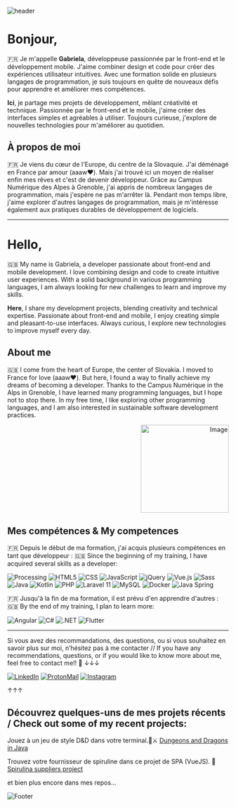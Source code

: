 ![header](https://github.com/user-attachments/assets/9a133b82-1d9a-4612-a69f-a3e407ac4649)


# Bonjour, 
🇫🇷 Je m'appelle **Gabriela**, développeuse passionnée par le front-end et le développement mobile. J'aime combiner design et code pour créer des expériences utilisateur intuitives. Avec une formation solide en plusieurs langages de programmation, je suis toujours en quête de nouveaux défis pour apprendre et améliorer mes compétences. 

**Ici**, je partage mes projets de développement, mêlant créativité et technique. Passionnée par le front-end et le mobile, j'aime créer des interfaces simples et agréables à utiliser. Toujours curieuse, j'explore de nouvelles technologies pour m'améliorer au quotidien.

## À propos de moi
                                                                                                                              
🇫🇷 Je viens du cœur de l'Europe, du centre de la Slovaquie. J'ai déménagé en France par amour (aaaw❤️). Mais j'ai trouvé ici un moyen de réaliser enfin mes rêves et c'est de devenir développeur. Grâce au Campus Numérique des Alpes à Grenoble, j'ai appris de nombreux langages de programmation, mais j'espère ne pas m'arrêter là. Pendant mon temps libre, j'aime explorer d'autres langages de programmation, mais je m'intéresse également aux pratiques durables de développement de logiciels. 

---

# Hello, 

🇬🇧 My name is Gabriela, a developer passionate about front-end and mobile development. I love combining design and code to create intuitive user experiences. With a solid background in various programming languages, I am always looking for new challenges to learn and improve my skills.

**Here**, I share my development projects, blending creativity and technical expertise. Passionate about front-end and mobile, I enjoy creating simple and pleasant-to-use interfaces. Always curious, I explore new technologies to improve myself every day.

## About me

🇬🇧 I come from the heart of Europe, the center of Slovakia. I moved to France for love (aaaw❤️). But here, I found a way to finally achieve my dreams of becoming a developer. Thanks to the Campus Numérique in the Alps in Grenoble, I have learned many programming languages, but I hope not to stop there. In my free time, I like exploring other programming languages, and I am also interested in sustainable software development practices.

<div style="text-align: right;">
    <img src="https://github.com/user-attachments/assets/5230064e-a1ff-43e7-bdb4-66df7e987146" alt="Image" width="200" />
</div>

## Mes compétences & My competences 
🇫🇷 Depuis le début de ma formation, j'ai acquis plusieurs compétences en tant que développeur :
🇬🇧 Since the beginning of my training, I have acquired several skills as a developer:

![Processing](https://img.shields.io/badge/Processing-0076A8?style=flat-square&logo=processing&logoColor=white)
![HTML5](https://img.shields.io/badge/HTML5-E34F26?style=flat-square&logo=html5&logoColor=white)
![CSS](https://img.shields.io/badge/CSS-1572B6?style=flat-square&logo=css3&logoColor=white)
![JavaScript](https://img.shields.io/badge/JavaScript-F7DF1E?style=flat-square&logo=javascript&logoColor=black)
![jQuery](https://img.shields.io/badge/jQuery-0769AD?style=flat-square&logo=jquery&logoColor=white)
![Vue.js](https://img.shields.io/badge/Vue.js-4FC08D?style=flat-square&logo=vue.js&logoColor=white)
![Sass](https://img.shields.io/badge/Sass-CC6699?style=flat-square&logo=sass&logoColor=white)
![Java](https://img.shields.io/badge/Java-007396?style=flat-square&logo=java&logoColor=white)
![Kotlin](https://img.shields.io/badge/Kotlin-7F52B2?style=flat-square&logo=kotlin&logoColor=white)
![PHP](https://img.shields.io/badge/PHP-777BB4?style=flat-square&logo=php&logoColor=white)
![Laravel 11](https://img.shields.io/badge/Laravel-FF2D20?style=flat-square&logo=laravel&logoColor=white)
![MySQL](https://img.shields.io/badge/MySQL-4479A1?style=flat-square&logo=mysql&logoColor=white)
![Docker](https://img.shields.io/badge/Docker-2496ED?style=flat-square&logo=docker&logoColor=white)
![Java Spring](https://img.shields.io/badge/Spring-6DB33F?style=flat-square&logo=spring&logoColor=white)

🇫🇷 Jusqu'à la fin de ma formation, il est prévu d'en apprendre d'autres : 
🇬🇧 By the end of my training, I plan to learn more:

![Angular](https://img.shields.io/badge/Angular-E23237?style=flat-square&logo=angular&logoColor=white)
![C#](https://img.shields.io/badge/C%23-239120?style=flat-square&logo=csharp&logoColor=white)
![.NET](https://img.shields.io/badge/.NET-512BD4?style=flat-square&logo=.net&logoColor=white)
![Flutter](https://img.shields.io/badge/Flutter-02569B?style=flat-square&logo=flutter&logoColor=white)


---

Si vous avez des recommandations, des questions, ou si vous souhaitez en savoir plus sur moi, n’hésitez pas à me contacter // If you have any recommendations, questions, or if you would like to know more about me, feel free to contact me!! 📲
↓↓↓

[![LinkedIn](https://img.shields.io/badge/LinkedIn-0077B5?style=flat-square&logo=linkedin&logoColor=white)](https://linkedin.com/in/gabrielacigerova/) 
[![ProtonMail](https://img.shields.io/badge/ProtonMail-5B81B1?style=flat-square&logo=protonmail&logoColor=white)](mailto:gabrielacigerova@proton.me) 
[![Instagram](https://img.shields.io/badge/Instagram-E1306C?style=flat-square&logo=instagram&logoColor=white)]([https://www.instagram.com/yourprofile](https://www.instagram.com/GabrielaCiger/))

↑↑↑

## Découvrez quelques-uns de mes projets récents / Check out some of my recent projects:

Jouez à un jeu de style D&D dans votre terminal.🐉⚔️
[Dungeons and Dragons in Java](https://github.com/GabrielaCigerova/dungeons_and_dragon_java_edition) 

Trouvez votre fournisseur de spiruline dans ce projet de SPA (VueJS). 💚
[Spirulina suppliers project](https://github.com/GabrielaCigerova/pwa_vue_spirulina_suppliers)

et bien plus encore dans mes repos... 

![Footer](https://github.com/user-attachments/assets/032e9908-8ab2-4aff-b1bb-094f2feb2625)




